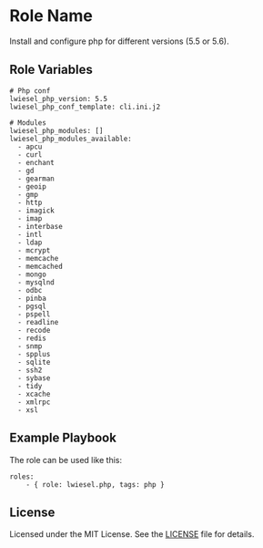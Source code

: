Role Name
=========

Install and configure php for different versions (5.5 or 5.6).

Role Variables
--------------

    # Php conf
    lwiesel_php_version: 5.5
    lwiesel_php_conf_template: cli.ini.j2
    
    # Modules
    lwiesel_php_modules: []
    lwiesel_php_modules_available:
      - apcu
      - curl
      - enchant
      - gd
      - gearman
      - geoip
      - gmp
      - http
      - imagick
      - imap
      - interbase
      - intl
      - ldap
      - mcrypt
      - memcache
      - memcached
      - mongo
      - mysqlnd
      - odbc
      - pinba
      - pgsql
      - pspell
      - readline
      - recode
      - redis
      - snmp
      - spplus
      - sqlite
      - ssh2
      - sybase
      - tidy
      - xcache
      - xmlrpc
      - xsl

Example Playbook
----------------

The role can be used like this:

    roles:
        - { role: lwiesel.php, tags: php }

License
-------

Licensed under the MIT License. See the [LICENSE](LICENSE) file for details.

